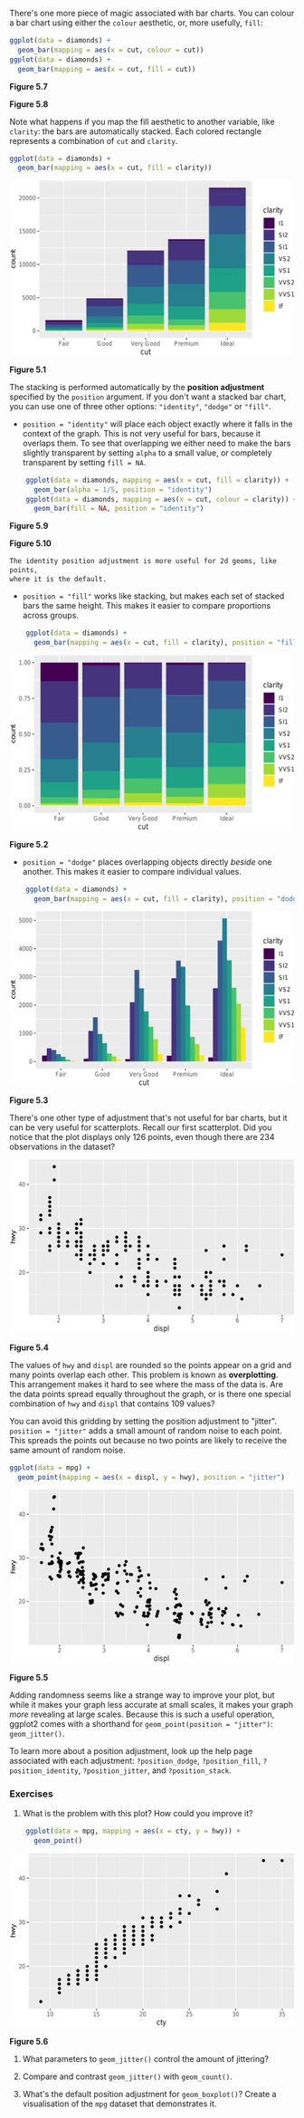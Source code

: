 
There's one more piece of magic associated with bar charts. You can colour a bar chart using either the `colour` aesthetic, or, more usefully, `fill`:


```r
ggplot(data = diamonds) + 
  geom_bar(mapping = aes(x = cut, colour = cut))
ggplot(data = diamonds) + 
  geom_bar(mapping = aes(x = cut, fill = cut))
```




**Figure 5.7** 

**Figure 5.8** 

Note what happens if you map the fill aesthetic to another variable, like `clarity`: the bars are automatically stacked. Each colored rectangle represents a combination of `cut` and `clarity`.


```r
ggplot(data = diamonds) + 
  geom_bar(mapping = aes(x = cut, fill = clarity))
```



![Figure 5.1](visualize_files/figure-latex/unnamed-chunk-38-1.jpg)

**Figure 5.1**

The stacking is performed automatically by the __position adjustment__ specified by the `position` argument. If you don't want a stacked bar chart, you can use one of three other options: `"identity"`, `"dodge"` or `"fill"`.

*   `position = "identity"` will place each object exactly where it falls in 
    the context of the graph. This is not very useful for bars, because it
    overlaps them. To see that overlapping we either need to make the bars
    slightly transparent by setting `alpha` to a small value, or completely
    transparent by setting `fill = NA`.
    
    
```r
    ggplot(data = diamonds, mapping = aes(x = cut, fill = clarity)) + 
      geom_bar(alpha = 1/5, position = "identity")
    ggplot(data = diamonds, mapping = aes(x = cut, colour = clarity)) + 
      geom_bar(fill = NA, position = "identity")
```
    
    
    

**Figure 5.9** 

**Figure 5.10** 
    
    The identity position adjustment is more useful for 2d geoms, like points,
    where it is the default.
    
*   `position = "fill"` works like stacking, but makes each set of stacked bars
    the same height. This makes it easier to compare proportions across 
    groups.

    
```r
    ggplot(data = diamonds) + 
      geom_bar(mapping = aes(x = cut, fill = clarity), position = "fill")
```
    
    
    
![Figure 5.2](visualize_files/figure-latex/unnamed-chunk-40-1.jpg)

**Figure 5.2**

*   `position = "dodge"` places overlapping objects directly _beside_ one 
    another. This makes it easier to compare individual values.

    
```r
    ggplot(data = diamonds) + 
      geom_bar(mapping = aes(x = cut, fill = clarity), position = "dodge")
```
    
    
    
![Figure 5.3](visualize_files/figure-latex/unnamed-chunk-41-1.jpg)

**Figure 5.3**

There's one other type of adjustment that's not useful for bar charts, but it can be very useful for scatterplots. Recall our first scatterplot. Did you notice that the plot displays only 126 points, even though there are 234 observations in the dataset?


![Figure 5.4](visualize_files/figure-latex/unnamed-chunk-42-1.jpg)

**Figure 5.4**

The values of `hwy` and `displ` are rounded so the points appear on a grid and many points overlap each other. This problem is known as __overplotting__. This arrangement makes it hard to see where the mass of the data is. Are the data points spread equally throughout the graph, or is there one special combination of `hwy` and `displ` that contains 109 values? 

You can avoid this gridding by setting the position adjustment to "jitter".  `position = "jitter"` adds a small amount of random noise to each point. This spreads the points out because no two points are likely to receive the same amount of random noise.


```r
ggplot(data = mpg) + 
  geom_point(mapping = aes(x = displ, y = hwy), position = "jitter")
```



![Figure 5.5](visualize_files/figure-latex/unnamed-chunk-43-1.jpg)

**Figure 5.5**

Adding randomness seems like a strange way to improve your plot, but while it makes your graph less accurate at small scales, it makes your graph _more_ revealing at large scales. Because this is such a useful operation, ggplot2 comes with a shorthand for `geom_point(position = "jitter")`: `geom_jitter()`.

To learn more about a position adjustment, look up the help page associated with each adjustment: `?position_dodge`, `?position_fill`, `?position_identity`, `?position_jitter`, and `?position_stack`.

### Exercises

1.  What is the problem with this plot? How could you improve it?

    
```r
    ggplot(data = mpg, mapping = aes(x = cty, y = hwy)) + 
      geom_point()
```
    
    
    
![Figure 5.6](visualize_files/figure-latex/unnamed-chunk-44-1.jpg)

**Figure 5.6**

1.  What parameters to `geom_jitter()` control the amount of jittering?

1.  Compare and contrast `geom_jitter()` with `geom_count()`.

1.  What's the default position adjustment for `geom_boxplot()`? Create
    a visualisation of the `mpg` dataset that demonstrates it.
